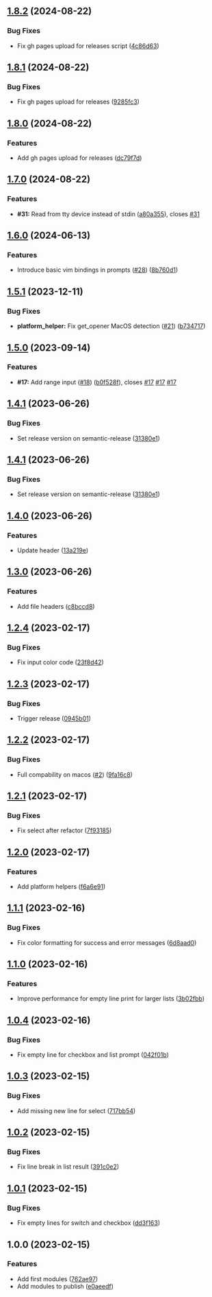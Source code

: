 ## [1.8.2](https://github.com/timo-reymann/bash-tui-toolkit/compare/1.8.1...1.8.2) (2024-08-22)


### Bug Fixes

* Fix gh pages upload for releases script ([4c86d63](https://github.com/timo-reymann/bash-tui-toolkit/commit/4c86d63ea225edaebae3a0bdbae5e3f86b777ef0))

## [1.8.1](https://github.com/timo-reymann/bash-tui-toolkit/compare/1.8.0...1.8.1) (2024-08-22)


### Bug Fixes

* Fix gh pages upload for releases ([9285fc3](https://github.com/timo-reymann/bash-tui-toolkit/commit/9285fc38c068e4bae57490fd0ecc2c692826d80f))

## [1.8.0](https://github.com/timo-reymann/bash-tui-toolkit/compare/1.7.0...1.8.0) (2024-08-22)


### Features

* Add gh pages upload for releases ([dc79f7d](https://github.com/timo-reymann/bash-tui-toolkit/commit/dc79f7d59a23da3cb960a9a8377a1aad945eeb5e))

## [1.7.0](https://github.com/timo-reymann/bash-tui-toolkit/compare/1.6.0...1.7.0) (2024-08-22)


### Features

* **#31:** Read from tty device instead of stdin ([a80a355](https://github.com/timo-reymann/bash-tui-toolkit/commit/a80a3557e46177feebf6780928647c1e204615f8)), closes [#31](https://github.com/timo-reymann/bash-tui-toolkit/issues/31)

## [1.6.0](https://github.com/timo-reymann/bash-tui-toolkit/compare/1.5.1...1.6.0) (2024-06-13)


### Features

* Introduce basic vim bindings in prompts ([#28](https://github.com/timo-reymann/bash-tui-toolkit/issues/28)) ([8b760d1](https://github.com/timo-reymann/bash-tui-toolkit/commit/8b760d13baab43e8f1d7e2b09d622b759b6acaf2))

## [1.5.1](https://github.com/timo-reymann/bash-tui-toolkit/compare/1.5.0...1.5.1) (2023-12-11)


### Bug Fixes

* **platform_helper:** Fix get_opener MacOS detection ([#21](https://github.com/timo-reymann/bash-tui-toolkit/issues/21)) ([b734717](https://github.com/timo-reymann/bash-tui-toolkit/commit/b7347175fe9deec9bd1aa0a27cdaec339c5597c9))

## [1.5.0](https://github.com/timo-reymann/bash-tui-toolkit/compare/1.4.1...1.5.0) (2023-09-14)


### Features

* **#17:** Add range input ([#18](https://github.com/timo-reymann/bash-tui-toolkit/issues/18)) ([b0f528f](https://github.com/timo-reymann/bash-tui-toolkit/commit/b0f528ff1642083415e5fe3df8607671b9212b01)), closes [#17](https://github.com/timo-reymann/bash-tui-toolkit/issues/17) [#17](https://github.com/timo-reymann/bash-tui-toolkit/issues/17) [#17](https://github.com/timo-reymann/bash-tui-toolkit/issues/17)

## [1.4.1](https://github.com/timo-reymann/bash-tui-toolkit/compare/1.4.0...1.4.1) (2023-06-26)


### Bug Fixes

* Set release version on semantic-release ([31380e1](https://github.com/timo-reymann/bash-tui-toolkit/commit/31380e1205c3265600af0dd0f10b544dc7bad879))

## [1.4.1](https://github.com/timo-reymann/bash-tui-toolkit/compare/1.4.0...1.4.1) (2023-06-26)


### Bug Fixes

* Set release version on semantic-release ([31380e1](https://github.com/timo-reymann/bash-tui-toolkit/commit/31380e1205c3265600af0dd0f10b544dc7bad879))

## [1.4.0](https://github.com/timo-reymann/bash-tui-toolkit/compare/1.3.0...1.4.0) (2023-06-26)


### Features

* Update header ([13a219e](https://github.com/timo-reymann/bash-tui-toolkit/commit/13a219e77245906661419424a60c3c8c736416e1))

## [1.3.0](https://github.com/timo-reymann/bash-tui-toolkit/compare/1.2.4...1.3.0) (2023-06-26)


### Features

* Add file headers ([c8bccd8](https://github.com/timo-reymann/bash-tui-toolkit/commit/c8bccd8ab01ecab8711685cb396736a2b61d24b9))

## [1.2.4](https://github.com/timo-reymann/bash-tui-toolkit/compare/1.2.3...1.2.4) (2023-02-17)


### Bug Fixes

* Fix input color code ([23f8d42](https://github.com/timo-reymann/bash-tui-toolkit/commit/23f8d428981dcc57d1769d020e842e94df7902b7))

## [1.2.3](https://github.com/timo-reymann/bash-tui-toolkit/compare/1.2.2...1.2.3) (2023-02-17)


### Bug Fixes

* Trigger release ([0945b01](https://github.com/timo-reymann/bash-tui-toolkit/commit/0945b01e1bea73c9063f903e8e4adc3632a023c5))

## [1.2.2](https://github.com/timo-reymann/bash-tui-toolkit/compare/1.2.1...1.2.2) (2023-02-17)


### Bug Fixes

* Full compability on macos ([#2](https://github.com/timo-reymann/bash-tui-toolkit/issues/2)) ([9fa16c8](https://github.com/timo-reymann/bash-tui-toolkit/commit/9fa16c82957b58c72b575a40a055e0e5048f72bf))

## [1.2.1](https://github.com/timo-reymann/bash-tui-toolkit/compare/1.2.0...1.2.1) (2023-02-17)


### Bug Fixes

* Fix select after refactor ([7f93185](https://github.com/timo-reymann/bash-tui-toolkit/commit/7f931855a5ddd07ffa35e51c61f9f6263637f073))

## [1.2.0](https://github.com/timo-reymann/bash-tui-toolkit/compare/1.1.1...1.2.0) (2023-02-17)


### Features

* Add platform helpers ([f6a6e91](https://github.com/timo-reymann/bash-tui-toolkit/commit/f6a6e91d2f3dfd2aa1c4366b39ac8ea1de42e4c0))

## [1.1.1](https://github.com/timo-reymann/bash-tui-toolkit/compare/1.1.0...1.1.1) (2023-02-16)


### Bug Fixes

* Fix color formatting for success and error messages ([6d8aad0](https://github.com/timo-reymann/bash-tui-toolkit/commit/6d8aad022e329a0942e43e386cb34f2d458f4ac2))

## [1.1.0](https://github.com/timo-reymann/bash-tui-toolkit/compare/1.0.4...1.1.0) (2023-02-16)


### Features

* Improve performance for empty line print for larger lists ([3b02fbb](https://github.com/timo-reymann/bash-tui-toolkit/commit/3b02fbb91164b807ac84ed6e956cdcad4c8d3c08))

## [1.0.4](https://github.com/timo-reymann/bash-tui-toolkit/compare/1.0.3...1.0.4) (2023-02-16)


### Bug Fixes

* Fix empty line for checkbox and list prompt ([042f01b](https://github.com/timo-reymann/bash-tui-toolkit/commit/042f01bd0b25db94ed4c83b64a91439e295e4445))

## [1.0.3](https://github.com/timo-reymann/bash-tui-toolkit/compare/1.0.2...1.0.3) (2023-02-15)


### Bug Fixes

* Add missing new line for select ([717bb54](https://github.com/timo-reymann/bash-tui-toolkit/commit/717bb546a0759174d115f0f7abd9f88dda06294c))

## [1.0.2](https://github.com/timo-reymann/bash-tui-toolkit/compare/1.0.1...1.0.2) (2023-02-15)


### Bug Fixes

* Fix line break in list result ([391c0e2](https://github.com/timo-reymann/bash-tui-toolkit/commit/391c0e2a9672e1eefba9883b307bd6d87dacddf5))

## [1.0.1](https://github.com/timo-reymann/bash-tui-toolkit/compare/1.0.0...1.0.1) (2023-02-15)


### Bug Fixes

* Fix empty lines for switch and checkbox ([dd3f163](https://github.com/timo-reymann/bash-tui-toolkit/commit/dd3f163e276f7fb94492ffe2afc3dda43aa7b192))

## 1.0.0 (2023-02-15)


### Features

* Add first modules ([762ae97](https://github.com/timo-reymann/bash-tui-toolkit/commit/762ae97a36f5dc5fbc28e35a1b92fcc1914697a1))
* Add modules to publish ([e0aeedf](https://github.com/timo-reymann/bash-tui-toolkit/commit/e0aeedf1904d87770c6eece1c68ed078622e0ca0))
